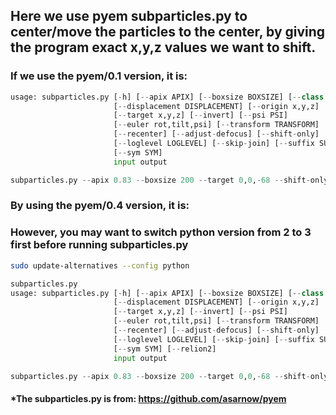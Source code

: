 ## Here we use pyem subparticles.py to center/move the particles to the center, by giving the program exact x,y,z values we want to shift. 
### If we use the pyem/0.1 version, it is: 
```py
usage: subparticles.py [-h] [--apix APIX] [--boxsize BOXSIZE] [--class CLS]
                       [--displacement DISPLACEMENT] [--origin x,y,z]
                       [--target x,y,z] [--invert] [--psi PSI]
                       [--euler rot,tilt,psi] [--transform TRANSFORM]
                       [--recenter] [--adjust-defocus] [--shift-only]
                       [--loglevel LOGLEVEL] [--skip-join] [--suffix SUFFIX]
                       [--sym SYM]
                       input output
```

```py 
subparticles.py --apix 0.83 --boxsize 200 --target 0,0,-68 --shift-only subtracted.star subtracted_shift.star
```

### By using the pyem/0.4 version, it is: 

### However, you may want to switch python version from 2 to 3 first before running subparticles.py

```sh
sudo update-alternatives --config python
```

```py
subparticles.py
usage: subparticles.py [-h] [--apix APIX] [--boxsize BOXSIZE] [--class CLS]
                       [--displacement DISPLACEMENT] [--origin x,y,z]
                       [--target x,y,z] [--invert] [--psi PSI]
                       [--euler rot,tilt,psi] [--transform TRANSFORM]
                       [--recenter] [--adjust-defocus] [--shift-only]
                       [--loglevel LOGLEVEL] [--skip-join] [--suffix SUFFIX]
                       [--sym SYM] [--relion2]
                       input output

```

```py 
subparticles.py --apix 0.83 --boxsize 200 --target 0,0,-68 --shift-only subtracted.star subtracted_shift.star
```
#### *The subparticles.py is from: https://github.com/asarnow/pyem
